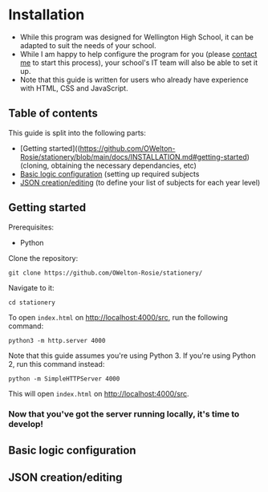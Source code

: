 # Installation
- While this program was designed for Wellington High School, it can be adapted to suit the needs of your school.
- While I am happy to help configure the program for you (please <a href="https://owelton-rosie.pages.dev/contact">contact me</a> to start this process), your school's IT team will also be able to set it up.
- Note that this guide is written for users who already have experience with HTML, CSS and JavaScript.

## Table of contents
This guide is split into the following parts:

- [Getting started]((https://github.com/OWelton-Rosie/stationery/blob/main/docs/INSTALLATION.md#getting-started) (cloning, obtaining the necessary dependancies, etc)
- [Basic logic configuration](https://github.com/OWelton-Rosie/stationery/blob/main/docs/INSTALLATION.md#basic-logic-configuration) (setting up required subjects
- [JSON creation/editing](https://github.com/OWelton-Rosie/stationery/blob/main/docs/INSTALLATION.md#json-creationediting) (to define your list of subjects for each year level)

## Getting started
Prerequisites:
- Python 

Clone the repository:
```
git clone https://github.com/OWelton-Rosie/stationery/
```

Navigate to it:
```
cd stationery
```

To open `index.html` on [http://localhost:4000/src](http://localhost:4000/src/), run the following command:
```
python3 -m http.server 4000
```

Note that this guide assumes you're using Python 3. If you're using Python 2, run this command instead:
```
python -m SimpleHTTPServer 4000 
```
This will open `index.html` on [http://localhost:4000/src](http://localhost:4000/src/).

### Now that you've got the server running locally, it's time to develop!

## Basic logic configuration
## JSON creation/editing

